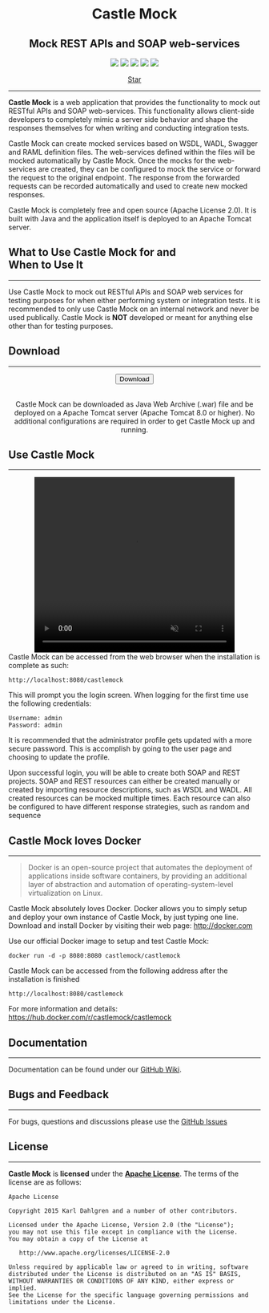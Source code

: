 <center><h1>Castle Mock</h1></center>
<center><h2>Mock REST APIs and SOAP web-services</h2></center>

<p align="center">
    <a href="https://app.travis-ci.com/github/castlemock/castlemock"><img src="https://app.travis-ci.com/castlemock/castlemock.svg?branch=master"></a>    <a href="https://github.com/castlemock/castlemock/releases"><img src="https://img.shields.io/github/release/castlemock/castlemock.svg"></a>
    <a href="LICENSE"><img src="https://img.shields.io/badge/license-Apache%202-blue.svg"></a>
    <img src="https://img.shields.io/badge/platforms-Linux%C2%A0%7C%C2%A0macOS%20%7C%20Windows-blue">
    <a href="https://hub.docker.com/r/castlemock/castlemock/"><img src="https://img.shields.io/docker/pulls/castlemock/castlemock.svg"></a>
</p>

<p align="center">
<a class="github-button" href="https://github.com/castlemock/castlemock" data-icon="octicon-star" data-size="large" data-show-count="true" aria-label="Star castlemock/castlemock on GitHub">Star</a>

</p>

----

**Castle Mock** is a web application that provides the functionality to mock out RESTful APIs and SOAP web-services. This functionality allows client-side developers to completely mimic a server side behavior and shape the responses themselves for when writing and conducting integration tests.

Castle Mock can create mocked services based on WSDL, WADL, Swagger and RAML definition files. The web-services defined within the files will be mocked automatically by Castle Mock. Once the mocks for the web-services are created, they can be configured to mock the service or forward the request to the original endpoint. The response from the forwarded requests can be recorded automatically and used to create new mocked responses.

Castle Mock is completely free and open source (Apache License 2.0). It is built with Java and the application itself is deployed to an Apache Tomcat server.

## What to Use Castle Mock for and<br/>When to Use It
----

Use Castle Mock to mock out RESTful APIs and SOAP web services for testing purposes for when either performing system or integration tests. It is recommended to only use Castle Mock on an internal network and never be used publically. Castle Mock is **NOT** developed or meant for anything else other than for testing purposes.

## Download
----

<center>
<div>
<a href="https://github.com/castlemock/castlemock/releases/latest/download/castlemock.war"><button class="btn"><i class="fa fa-download"></i> Download</button></a>
</div>
<br/>

Castle Mock can be downloaded as Java Web Archive (.war) file and be deployed on a Apache Tomcat server (Apache Tomcat 8.0 or higher).  No additional configurations are required in order to get Castle Mock up and running.
</center>

## Use Castle Mock
----
<div class="preview-video">
	<center>
		<video width="400" height="350" loop autoplay muted>
			<source src="assets/video/preview.m4v" type="video/mp4">
		</video>
	</center>
</div>
Castle Mock can be accessed from the web browser when the installation is complete as such:

	http://localhost:8080/castlemock

This will prompt you the login screen. When logging for the first time use the following credentials:
	
	Username: admin 
	Password: admin

It is recommended that the administrator profile gets updated with a more secure password. This is accomplish by going to the user page and choosing to update the profile.

Upon successful login, you will be able to create both SOAP and REST projects. SOAP and REST resources can either be created manually or created by importing resource descriptions, such as WSDL and WADL. All created resources can be mocked multiple times. Each resource can also be configured to have different response strategies, such as random and sequence

## Castle Mock loves Docker
----

> Docker is an open-source project that automates the deployment of applications inside software containers, by providing an additional layer of abstraction and automation of operating-system-level virtualization on Linux.

Castle Mock absolutely loves Docker. Docker allows you to simply setup and deploy your own instance of Castle Mock, by just typing one line. Download and install Docker by visiting their web page: http://docker.com

Use our official Docker image to setup and test Castle Mock:

	docker run -d -p 8080:8080 castlemock/castlemock

Castle Mock can be accessed from the following address after the installation is finished

	http://localhost:8080/castlemock

For more information and details: <a href="https://hub.docker.com/r/castlemock/castlemock">https://hub.docker.com/r/castlemock/castlemock</a>

## Documentation
----

Documentation can be found under our [GitHub Wiki](https://github.com/castlemock/castlemock/wiki). 

## Bugs and Feedback
----

For bugs, questions and discussions please use the [GitHub Issues](https://github.com/castlemock/castlemock/issues)

## License
----

**Castle Mock** is **licensed** under the **[Apache License](https://github.com/castlemock/castlemock/blob/master/LICENSE)**. The terms of the license are as follows:

    Apache License

    Copyright 2015 Karl Dahlgren and a number of other contributors.

    Licensed under the Apache License, Version 2.0 (the "License");
    you may not use this file except in compliance with the License.
    You may obtain a copy of the License at

       http://www.apache.org/licenses/LICENSE-2.0

    Unless required by applicable law or agreed to in writing, software
    distributed under the License is distributed on an "AS IS" BASIS,
    WITHOUT WARRANTIES OR CONDITIONS OF ANY KIND, either express or implied.
    See the License for the specific language governing permissions and
    limitations under the License.
